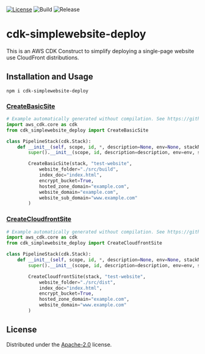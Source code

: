 [![License](https://img.shields.io/badge/License-Apache%202.0-yellowgreen.svg)](https://opensource.org/licenses/Apache-2.0)
![Build](https://github.com/SnapPetal/cdk-cloudfront-deploy/workflows/Build/badge.svg)
![Release](https://github.com/SnapPetal/cdk-cloudfront-deploy/workflows/Release/badge.svg)

# cdk-simplewebsite-deploy

This is an AWS CDK Construct to simplify deploying a single-page website use CloudFront distributions.

## Installation and Usage

```console
npm i cdk-simplewebsite-deploy
```

### [CreateBasicSite](https://github.com/snappetal/cdk-simplewebsite-deploy/blob/main/API.md#cdk-cloudfront-deploy-createbasicsite)

```python
# Example automatically generated without compilation. See https://github.com/aws/jsii/issues/826
import aws_cdk.core as cdk
from cdk_simplewebsite_deploy import CreateBasicSite

class PipelineStack(cdk.Stack):
    def __init__(self, scope, id, *, description=None, env=None, stackName=None, tags=None, synthesizer=None, terminationProtection=None, analyticsReporting=None):
        super().__init__(scope, id, description=description, env=env, stackName=stackName, tags=tags, synthesizer=synthesizer, terminationProtection=terminationProtection, analyticsReporting=analyticsReporting)

        CreateBasicSite(stack, "test-website",
            website_folder="./src/build",
            index_doc="index.html",
            encrypt_bucket=True,
            hosted_zone_domain="example.com",
            website_domain="example.com",
            website_sub_domain="www.example.com"
        )
```

### [CreateCloudfrontSite](https://github.com/snappetal/cdk-simplewebsite-deploy/blob/main/API.md#cdk-cloudfront-deploy-createcloudfrontsite)

```python
# Example automatically generated without compilation. See https://github.com/aws/jsii/issues/826
import aws_cdk.core as cdk
from cdk_simplewebsite_deploy import CreateCloudfrontSite

class PipelineStack(cdk.Stack):
    def __init__(self, scope, id, *, description=None, env=None, stackName=None, tags=None, synthesizer=None, terminationProtection=None, analyticsReporting=None):
        super().__init__(scope, id, description=description, env=env, stackName=stackName, tags=tags, synthesizer=synthesizer, terminationProtection=terminationProtection, analyticsReporting=analyticsReporting)

        CreateCloudfrontSite(stack, "test-website",
            website_folder="./src/dist",
            index_doc="index.html",
            encrypt_bucket=True,
            hosted_zone_domain="example.com",
            website_domain="www.example.com"
        )
```

## License

Distributed under the [Apache-2.0](./LICENSE) license.
